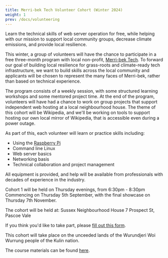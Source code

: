 ```yaml
---
title: Merri-bek Tech Volunteer Cohort (Winter 2024)
weight: 1
prev: /docs/volunteering
---
```


Learn the technical skills of web server operation for free, while helping with our mission to support local community groups, decrease climate emissions, and provide local resilience.

This winter, a group of volunteers will have the chance to participate in a free three-month program with local non-profit, [Merri-bek Tech](/). To forward our goal of building local resilience for grass-roots and climate-ready tech infrastructure, we want to build skills across the local community and applicants will be chosen to represent the many faces of Merri-bek, rather than based on technical experience.

The program consists of a weekly session, with some structured learning workshops and some mentored project time. At the end of the program, volunteers will have had a chance to work on group projects that support independent web hosting at a local neighbourhood house. The theme of this cohort will be Wikipedia, and we'll be working on tools to support hosting our own local mirror of Wikipedia, that is accessible even during a power outage.

As part of this, each volunteer will learn or practice skills including:

* Using the [Raspberry Pi](https://www.raspberrypi.com/for-home/)
* Command line Linux
* Web server basics
* Networking basis
* Technical collaboration and project management

All equipment is provided, and help will be available from professionals with decades of experience in the industry.

Cohort 1 will be held on Thursday evenings, from 6:30pm - 8:30pm
Commencing on Thursday 5th September, with the final showcase on Thursday 7th November.

The cohort will be held at:
Sussex Neighbourhood House
7 Prospect St, Pascoe Vale

If you think you'd like to take part, please [fill out this form](https://forms.gle/6KbrixvQAwG351K69).

This cohort will take place on the unceeded lands of the Wurundjeri Woi Wurrung people of the Kulin nation.

The course materials can be found [here](/get-involved/cohort1-materials).
